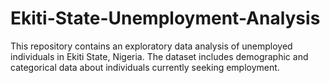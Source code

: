 # Ekiti-State-Unemployment-Analysis
This repository contains an exploratory data analysis of unemployed individuals in Ekiti State, Nigeria. The dataset includes demographic and categorical data about individuals currently seeking employment.
